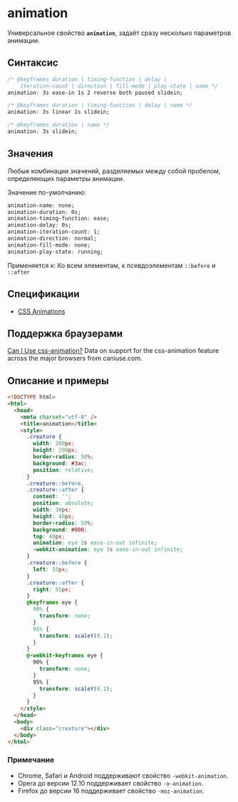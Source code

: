 # animation

Универсальное свойство **`animation`**, задаёт сразу несколько параметров анимации.

## Синтаксис

```css
/* @keyframes duration | timing-function | delay | 
	iteration-count | direction | fill-mode | play-state | name */
animation: 3s ease-in 1s 2 reverse both paused slidein;

/* @keyframes duration | timing-function | delay | name */
animation: 3s linear 1s slidein;

/* @keyframes duration | name */
animation: 3s slidein;
```

## Значения

Любые комбинации значений, разделяемых между собой пробелом, определяющих параметры анимации.

Значение по-умолчанию:

```css
animation-name: none;
animation-duration: 0s;
animation-timing-function: ease;
animation-delay: 0s;
animation-iteration-count: 1;
animation-direction: normal;
animation-fill-mode: none;
animation-play-state: running;
```

Применяется к: Ко всем элементам, к псевдоэлементам `::before` и `::after`

## Спецификации

- [CSS Animations](http://dev.w3.org/csswg/css-animations/#animation)

## Поддержка браузерами

<p class="ciu_embed" data-feature="css-animation" data-periods="future_1,current,past_1,past_2">
  <a href="http://caniuse.com/#feat=css-animation">Can I Use css-animation?</a> Data on support for the css-animation feature across the major browsers from caniuse.com.
</p>

## Описание и примеры

```html
<!DOCTYPE html>
<html>
  <head>
    <meta charset="utf-8" />
    <title>animation</title>
    <style>
      .creature {
        width: 200px;
        height: 200px;
        border-radius: 50%;
        background: #3ac;
        position: relative;
      }
      .creature::before,
      .creature::after {
        content: '';
        position: absolute;
        width: 30px;
        height: 40px;
        border-radius: 50%;
        background: #000;
        top: 40px;
        animation: eye 3s ease-in-out infinite;
        -webkit-animation: eye 3s ease-in-out infinite;
      }
      .creature::before {
        left: 55px;
      }
      .creature::after {
        right: 55px;
      }
      @keyframes eye {
        90% {
          transform: none;
        }
        95% {
          transform: scaleY(0.1);
        }
      }
      @-webkit-keyframes eye {
        90% {
          transform: none;
        }
        95% {
          transform: scaleY(0.1);
        }
      }
    </style>
  </head>
  <body>
    <div class="creature"></div>
  </body>
</html>
```

### Примечание

- Chrome, Safari и Android поддерживают свойство `-webkit-animation`.
- Opera до версии 12.10 поддерживает свойство `-o-animation`.
- Firefox до версии 16 поддерживает свойство `-moz-animation`.
